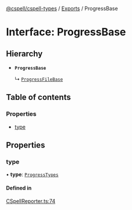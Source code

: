 [@cspell/cspell-types](../README.md) / [Exports](../modules.md) / ProgressBase

# Interface: ProgressBase

## Hierarchy

- **`ProgressBase`**

  ↳ [`ProgressFileBase`](ProgressFileBase.md)

## Table of contents

### Properties

- [type](ProgressBase.md#type)

## Properties

### type

• **type**: [`ProgressTypes`](../modules.md#progresstypes)

#### Defined in

[CSpellReporter.ts:74](https://github.com/streetsidesoftware/cspell/blob/bc3346a/packages/cspell-types/src/CSpellReporter.ts#L74)
